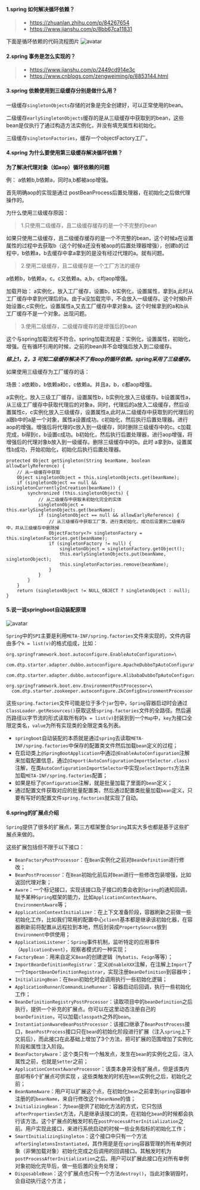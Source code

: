 #### 1.spring 如何解决循环依赖？

>- https://zhuanlan.zhihu.com/p/84267654
>- https://www.jianshu.com/p/8bb67ca11831


下面是循环依赖的代码流程图片
![avatar](img/Spring解决循环依赖.png)


#### 2.spring 事务是怎么实现的？

>- https://www.jianshu.com/p/2449cd914e3c
>- https://www.cnblogs.com/zengweiming/p/8853144.html

#### 3.spring 依赖使用到三级缓存分别是做什么用？

一级缓存`singletonObjects`存储的对象是完全创建好，可以正常使用的bean。

二级缓存`earlySingletonObjects`缓存的是从三级缓存中获取到的bean，这些bean是仅执行了通过构造方法实例化，并没有填充属性和初始化。

三级缓存`singletonFactories`，缓存一个objectFactory工厂。

#### 4.spring 为什么要使用第三级缓存解决循环依赖？

**为了解决代理对象（如aop）循环依赖的问题**

例： a依赖b,b依赖a，同时a,b都被aop增强。

首先明确aop的实现是通过 postBeanProcess后置处理器，在初始化之后做代理操作的。

为什么使用三级缓存原因：

> 1.只使用二级缓存，且二级缓存缓存的是一个不完整的bean

如果只使用二级缓存，且二级缓存缓存的是一个不完整的bean，这个时候a在设置属性的过程中去获取b（这个时候a还没有被aop的后置处理器增强），创建b的过程中，b依赖a，b去缓存中拿a拿到的是没有经过代理的a。就有问题。

> 2.使用二级缓存，且二级缓存是一个工厂方法的缓存

a依赖b，b依赖a，c。c又依赖a。a,b，c均aop增强。

加载开始： a实例化，放入工厂缓存，设置b，b实例化，设置属性，拿到a,此时从工厂缓存中拿到代理后的a。由于a没加载完毕，不会放入一级缓存。这个时候b开始设置c,c实例化，设置属性a,又去工厂缓存中拿对象a。这个时候拿到的a和b从工厂缓存不是一个对象。出现问题。

> 3.使用二级缓存，二级缓存缓存的是增强后的bean

这个与spring加载流程不符合。spring加载流程是：实例化，设置属性，初始化，增强。在有循环引用的时候，之前的bean并不会增强后放入到二级缓存。

***综上1，2，3 可知二级缓存解决不了有aop的循环依赖。spring采用了三级缓存。***

如果使用三级缓存为工厂缓存的话：

场景：a依赖b，b依赖a和c，c依赖a。并且a，b，c都aop增强。

a实例化，放入三级工厂缓存，设置属性b，b实例化放入三级缓存。b设置属性a，从三级工厂缓存中获取代理后的对象a，同时，代理后的a放入二级缓存，然后设置属性c，c实例化放入三级缓存，设置属性a,此时从二级缓存中获取到的代理后的a跟b中的a是一个对象，属性a设置成功。c初始化，然后执行后置处理器。进行aop的增强。增强后将代理的c放入到一级缓存，同时删除三级缓存中的c。c加载完成，b得到c，b设置c成功。b初始化，然后执行后置处理器，进行aop增强，将增强后的代理对象b放入到一级缓存。删除三级缓存中的b。此时 a拿到b，设置属性b成功，开始初始化，初始化后执行后置处理器。

```
protected Object getSingleton(String beanName, boolean allowEarlyReference) {
    // 从一级缓存中获取
    Object singletonObject = this.singletonObjects.get(beanName);
    if (singletonObject == null && isSingletonCurrentlyInCreation(beanName)) {
        synchronized (this.singletonObjects) {
            // 从二级缓存中获取未初始化完全的实体
            singletonObject = this.earlySingletonObjects.get(beanName);
            if (singletonObject == null && allowEarlyReference) {
                // 从三级缓存中获取工厂类，进行类初始化，成功后设置到二级缓存中，并从三级缓存中删除掉
                ObjectFactory<?> singletonFactory = this.singletonFactories.get(beanName);
                if (singletonFactory != null) {
                    singletonObject = singletonFactory.getObject();
                    this.earlySingletonObjects.put(beanName, singletonObject);
                    this.singletonFactories.remove(beanName);
                }
            }
        }
    }
    return (singletonObject != NULL_OBJECT ? singletonObject : null);
}
```

#### 5.说一说springboot自动装配原理

![avatar](img/spring/springboot自动装配原理.jpg)

`Spring`中的`SPI`主要是利用`META-INF/spring.factories`文件来实现的，文件内容由多个`k = list(v)`的格式组成，比如：
```
org.springframework.boot.autoconfigure.EnableAutoConfiguration=\
  com.dtp.starter.adapter.dubbo.autoconfigure.ApacheDubboTpAutoConfiguration,\
  com.dtp.starter.adapter.dubbo.autoconfigure.AlibabaDubboTpAutoConfiguration

org.springframework.boot.env.EnvironmentPostProcessor=\
  com.dtp.starter.zookeeper.autoconfigure.ZkConfigEnvironmentProcessor
```

这些`spring.factories`文件可能是位于多个`jar`包中，`Spring`容器启动时会通过`ClassLoader.getResources()`获取这些`spring.factories`文件的全路径。然后遍历路径以字节流的形式读取所有的`k = list(v)`封装到到一个`Map`中，`key`为接口全限定类名，`value`为所有实现类的全限定类名列表。

- `springboot`自动装配的本质就是通过`spring`去读取`META-INF/spring.factories`中保存的配置类文件然后加载`bean`定义的过程；
- 在启动类上`@SpringBootApplication`中通过`@EnableAutoConfiguration`注解来加载配置信息，通过`@Import(AutoConfigurationImportSelector.class)`注解，在类`AutoConfigurationImportSelector`中实现`selectImports`方法来加载`META-INF/spring.factories`配置；
- 如果是标了`@Configuration`注解，就是批量加载了里面的`bean`定义；
- 通过配置文件获取对应的批量配置类，然后通过配置类批量加载`bean`定义，只要有写好的配置文件`spring.factories`就实现了自动。

#### 6.spring的扩展点介绍

`Spring`提供了很多的扩展点，第三方框架整合`Spring`其实大多也都是基于这些扩展点来做的。

这些扩展包括但不限于以下接口：

- `BeanFactoryPostProcessor`：在`Bean`实例化之前对`BeanDefinition`进行修改；
- `BeanPostProcessor`：在`Bean`初始化前后对`Bean`进行一些修改包装增强，比如返回代理对象；
- `Aware`：一个标记接口，实现该接口及子接口的类会收到`Spring`的通知回调，赋予某种`Spring`框架的能力，比如`ApplicationContextAware`、`EnvironmentAware`等；
- `ApplicationContextInitializer`：在上下文准备阶段，容器刷新之前做一些初始化工作，比如我们常用的配置中心`client`基本都是继承该初始化器，在容器刷新前将配置从远程拉到本地，然后封装成`PropertySource`放到`Environment`中供使用；
- `ApplicationListener`：`Spring`事件机制，监听特定的应用事件（`ApplicationEvent`），观察者模式的一种实现；
- `FactoryBean`：用来自定义`Bean`的创建逻辑（`Mybatis`、`Feign`等等）；
- `ImportBeanDefinitionRegistrar`：定义`@EnableXXX`注解，在注解上`Import`了一个`ImportBeanDefinitionRegistrar`，实现注册`BeanDefinition`到容器中；
- `InitializingBean`：在`Bean`初始化时会调用执行一些初始化逻辑；
- `ApplicationRunner`/`CommandLineRunner`：容器启动后回调，执行一些初始化工作；
- `BeanDefinitionRegistryPostProcessor`：读取项目中的`beanDefinition`之后执行，提供一个补充的扩展点。你可以在这里动态注册自己的`beanDefinition`，可以加载`classpath`之外的`bean`。
- `InstantiationAwareBeanPostProcessor`：该接口继承了`BeanPostProcess`接口，`BeanPostProcess`接口只在`bean`的初始化阶段进行扩展（注入`spring`上下文前后），而此接口在此基础上增加了3个方法，把可扩展的范围增加了实例化阶段和属性注入阶段。
- `BeanFactoryAware`：这个类只有一个触发点，发生在`bean`的实例化之后，注入属性之前，也就是`Setter`之前；
- `ApplicationContextAwareProcessor`：该类本身并没有扩展点，但是该类内部却有6个扩展点可供实现 ，这些类触发的时机在`bean`实例化之后，初始化之前；
- `BeanNameAware`：用户可以扩展这个点，在初始化`bean`之前拿到`spring`容器中注册的的`beanName`，来自行修改这个`beanName`的值；
- `InitializingBean`：为`bean`提供了初始化方法的方式，它只包括`afterPropertiesSet`方法，凡是继承该接口的类，在初始化`bean`的时候都会执行该方法。这个扩展点的触发时机在`postProcessAfterInitialization`之前。用户实现此接口，来进行系统启动的时候一些业务指标的初始化工作；
- `SmartInitializingSingleton`：这个接口中只有一个方法`afterSingletonsInstantiated`，其作用是是在`spring`容器管理的所有单例对象（非懒加载对象）初始化完成之后调用的回调接口。其触发时机为`postProcessAfterInitialization`之后。用户可以扩展此接口在对所有单例对象初始化完毕后，做一些后置的业务处理；
- `DisposableBean`：这个扩展点也只有一个方法`destroy()`，当此对象销毁时，会自动执行这个方法；
